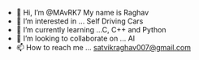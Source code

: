 - 👋 Hi, I’m @MAvRK7 My name is Raghav
- 👀 I’m interested in ... Self Driving Cars 
- 🌱 I’m currently learning ...C, C++ and Python 
- 💞️ I’m looking to collaborate on ... AI 
- 📫 How to reach me ... satvikraghav007@gmail.com

<!---
MAvRK7/MAvRK7 is a ✨ special ✨ repository because its `README.md` (this file) appears on your GitHub profile.
You can click the Preview link to take a look at your changes.
--->
